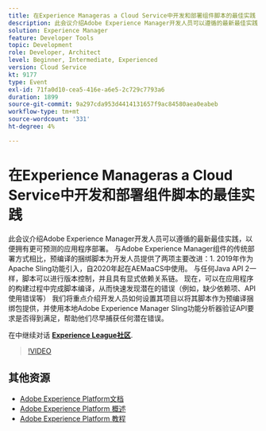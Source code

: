 ```yaml
---
title: 在Experience Manageras a Cloud Service中开发和部署组件脚本的最佳实践
description: 此会议介绍Adobe Experience Manager开发人员可以遵循的最新最佳实践，以便拥有更可预测的应用程序部署。 与Adobe Experience Manager组件的传统部署方式相比，预编译的捆绑脚本为开发人员提供了两项主要改进 — 1，这些改进在2019年作为Apache Sling功能引入，自2020年起在AEMaaCS中使用。 与任何Java API 2一样，脚本可以进行版本控制，并且具有显式依赖关系链。 现在，可以在应用程序的构建过程中完成脚本编译，从而快速发现潜在的错误（例如，缺少依赖项、API使用错误等） 我们将重点介绍开发人员如何设置其项目以将其脚本作为预编译捆绑包提供，并使用本地Adobe Experience Manager Sling功能分析器验证API要求是否得到满足，帮助他们尽早捕获任何潜在错误。
solution: Experience Manager
feature: Developer Tools
topic: Development
role: Developer, Architect
level: Beginner, Intermediate, Experienced
version: Cloud Service
kt: 9177
type: Event
exl-id: 71fa0d10-cea5-416e-a6e5-2c729c7793a6
duration: 1899
source-git-commit: 9a297cda953d4414131657f9ac84580aea0eabeb
workflow-type: tm+mt
source-wordcount: '331'
ht-degree: 4%

---
```


# 在Experience Manageras a Cloud Service中开发和部署组件脚本的最佳实践

此会议介绍Adobe Experience Manager开发人员可以遵循的最新最佳实践，以便拥有更可预测的应用程序部署。 与Adobe Experience Manager组件的传统部署方式相比，预编译的捆绑脚本为开发人员提供了两项主要改进：1. 2019年作为Apache Sling功能引入，自2020年起在AEMaaCS中使用。 与任何Java API 2一样，脚本可以进行版本控制，并且具有显式依赖关系链。 现在，可以在应用程序的构建过程中完成脚本编译，从而快速发现潜在的错误（例如，缺少依赖项、API使用错误等） 我们将重点介绍开发人员如何设置其项目以将其脚本作为预编译捆绑包提供，并使用本地Adobe Experience Manager Sling功能分析器验证API要求是否得到满足，帮助他们尽早捕获任何潜在错误。

在中继续对话 **[Experience League社区](https://adobe.ly/3zJrS0f)**.

>[!VIDEO](https://video.tv.adobe.com/v/337851/?quality=12&learn=on&hidetitle=true)

## 其他资源

- [Adobe Experience Platform文档](https://experienceleague.adobe.com/docs/experience-platform.html)
- [Adobe Experience Platform 概述](https://experienceleague.adobe.com/docs/experience-platform/landing/home.html?lang=zh-Hans)
- [Adobe Experience Platform 教程](https://experienceleague.adobe.com/docs/platform-learn/tutorials/overview.html?lang=en)
